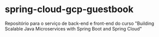 # spring-cloud-gcp-guestbook

Repositório para o serviço de back-end e front-end do curso "Building Scalable Java Microservices with Spring Boot and Spring Cloud"
